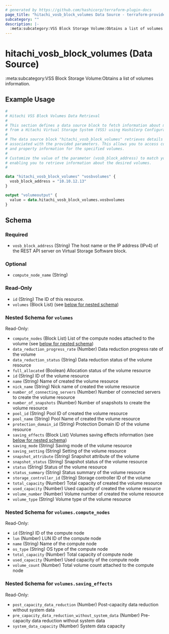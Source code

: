 ```yaml
---
# generated by https://github.com/hashicorp/terraform-plugin-docs
page_title: "hitachi_vosb_block_volumes Data Source - terraform-provider-hitachi"
subcategory: ""
description: |-
  :meta:subcategory:VSS Block Storage Volume:Obtains a list of volumes information.
---
```


# hitachi_vosb_block_volumes (Data Source)

:meta:subcategory:VSS Block Storage Volume:Obtains a list of volumes information.

## Example Usage

```terraform
#
# Hitachi VSS Block Volumes Data Retrieval
#
# This section defines a data source block to fetch information about multiple volumes
# from a Hitachi Virtual Storage System (VSS) using HashiCorp Configuration Language (HCL).
#
# The data source block "hitachi_vosb_block_volumes" retrieves details about volumes
# associated with the provided parameters. This allows you to access configuration
# and property information for the specified volumes.
#
# Customize the value of the parameter (vosb_block_address) to match your environment,
# enabling you to retrieve information about the desired volumes.
#

data "hitachi_vosb_block_volumes" "vosbvolumes" {
  vosb_block_address = "10.10.12.13"
}

output "volumeoutput" {
  value = data.hitachi_vosb_block_volumes.vosbvolumes
}
```

<!-- schema generated by tfplugindocs -->
## Schema

### Required

- `vosb_block_address` (String) The host name or the IP address (IPv4) of the REST API server on Virtual Storage Software block.

### Optional

- `compute_node_name` (String)

### Read-Only

- `id` (String) The ID of this resource.
- `volumes` (Block List) (see [below for nested schema](#nestedblock--volumes))

<a id="nestedblock--volumes"></a>
### Nested Schema for `volumes`

Read-Only:

- `compute_nodes` (Block List) List of the compute nodes attached to the volume (see [below for nested schema](#nestedblock--volumes--compute_nodes))
- `data_reduction_progress_rate` (Number) Data reduction progress rate of the volume
- `data_reduction_status` (String) Data reduction status of the volume resource
- `full_allocated` (Boolean) Allocation status of the volume resource
- `id` (String) ID of the volume resource
- `name` (String) Name of created the volume resource
- `nick_name` (String) Nick name of created the volume resource
- `number_of_connecting_servers` (Number) Number of connected servers to create the volume resource
- `number_of_snapshots` (Number) Number of snapshots to create the volume resource
- `pool_id` (String) Pool ID of created the volume resource
- `pool_name` (String) Pool Name of created the volume resource
- `protection_domain_id` (String) Protection Domain ID of the volume resource
- `saving_effects` (Block List) Volumes saving effects information (see [below for nested schema](#nestedblock--volumes--saving_effects))
- `saving_mode` (String) Saving mode of the volume resource
- `saving_setting` (String) Setting of the volume resource
- `snapshot_attribute` (String) Snapshot attribute of the volume
- `snapshot_status` (String) Snapshot status of the volume resource
- `status` (String) Status of the volume resource
- `status_summary` (String) Status summary of the volume resource
- `storage_controller_id` (String) Storage controller ID of the volume
- `total_capacity` (Number) Total capacity of created the volume resource
- `used_capacity` (Number) Used capacity of created the volume resource
- `volume_number` (Number) Volume number of created the volume resource
- `volume_type` (String) Volume type of the volume resource

<a id="nestedblock--volumes--compute_nodes"></a>
### Nested Schema for `volumes.compute_nodes`

Read-Only:

- `id` (String) ID of the compute node
- `lun` (Number) LUN ID of the compute node
- `name` (String) Name of the compute node
- `os_type` (String) OS type of the compute node
- `total_capacity` (Number) Total capacity of compute node
- `used_capacity` (Number) Used capacity of the compute node
- `volume_count` (Number) Total volume count attached to the compute node


<a id="nestedblock--volumes--saving_effects"></a>
### Nested Schema for `volumes.saving_effects`

Read-Only:

- `post_capacity_data_reduction` (Number) Post-capacity data reduction without system data
- `pre_capacity_data_reduction_without_system_data` (Number) Pre-capacity data reduction without system data
- `system_data_capacity` (Number) System data capacity
